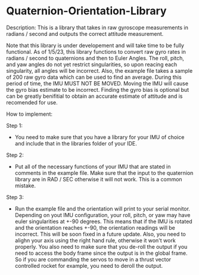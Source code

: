 # Quaternion-Orientation-Library
Description:
  This is a library that takes in raw gyroscope measurements in radians / second and outputs the correct attitude measurement.

Note that this library is under developement and will take time to be fully functional. As of 1/5/23, 
this library functions to convert raw gyro rates in radians / second to quaternions and then to Euler Angles.
The roll, pitch, and yaw angles do not yet restrict singularities, so upon reacing each singularity, all angles will be incorrect.
Also, the example file takes a sample of 200 raw gyro data which can be used to find an average. During this period of time, the IMU
MUST NOT BE MOVED. Moving the IMU will cause the gyro bias estimate to be incorrect. Finding the gyro bias is optional but 
can be greatly benifitial to obtain an accurate estimate of attitude and is recomended for use.

How to implement:

Step 1:
- You need to make sure that you have a library for your IMU of choice and include that in the libraries folder of your IDE.

Step 2:
- Put all of the necessary functions of your IMU that are stated in comments in the example file. 
  Make sure that the input to the quaternion library are in RAD / SEC otherwise it will not work. This is a common mistake.

Step 3:
- Run the example file and the orientation will print to your serial monitor. Depending on yout IMU configuration,
  your roll, pitch, or yaw may have euler singularities at +-90 degrees. This means that if the IMU is rotated and the orientation reaches
  +-90, the orientation readings will be incorrect. This will be soon fixed in a future update. Also, you need to alighn your axis using 
  the right hand rule, otherwise it won't work properly. You also need to make sure that you de-roll the output if you need to access the 
  body frame since the output is in the global frame. So if you are commanding the servos to move in a thrust vector controlled rocket for 
  example, you need to deroll the output.


